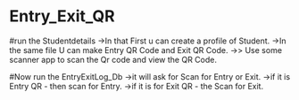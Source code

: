 # Entry_Exit_QR

#run the Studentdetails 
        ->In that First u can create a profile of Student.
        ->In the same file U can make Entry QR Code and Exit QR Code.
              ->> Use some scanner app to scan the Qr code and view the QR Code.

#Now run the EntryExitLog_Db
        ->it will ask for Scan for Entry or Exit.
        ->if it is Entry QR - then scan for Entry.
        ->if it is for Exit QR - the Scan for Exit.
